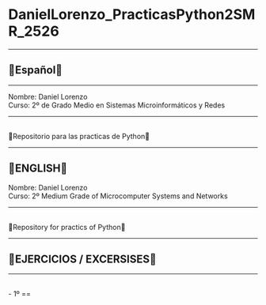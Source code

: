<h1>DanielLorenzo_PracticasPython2SMR_2526</h1>
<hr>
<h2>🚩Español🚩</h2>
</hr>
<hr>
Nombre: Daniel Lorenzo 
<br>
Curso: 2º de Grado Medio en Sistemas Microinformáticos y Redes
<hr>
<br>
🚧Repositorio para las practicas de Python🚧
<br>
<hr>
<h2>🚩ENGLISH🚩</h2>
Nombre: Daniel Lorenzo 
<br>
Curso: 2º Medium Grade of Microcomputer Systems and Networks
<hr>
<br>
🚧Repository for practics of Python🚧
<br>
<hr>
<h2>🎯EJERCICIOS / EXCERSISES🎯</h2>
<hr>
<br>
- 1º ==
